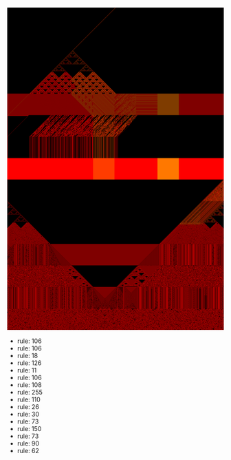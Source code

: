 ![photo](./output.png) 
 * rule: 106
* rule: 106
* rule: 18
* rule: 126
* rule: 11
* rule: 106
* rule: 108
* rule: 255
* rule: 110
* rule: 26
* rule: 30
* rule: 73
* rule: 150
* rule: 73
* rule: 90
* rule: 62
